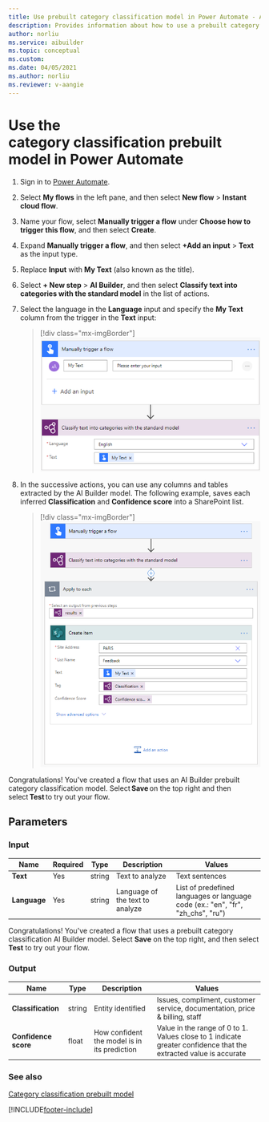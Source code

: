 ```yaml
---
title: Use prebuilt category classification model in Power Automate - AI Builder | Microsoft Docs
description: Provides information about how to use a prebuilt category classification AI Builder model in Power Automate.
author: norliu
ms.service: aibuilder
ms.topic: conceptual
ms.custom: 
ms.date: 04/05/2021
ms.author: norliu
ms.reviewer: v-aangie
---
```


# Use the category classification prebuilt model in Power Automate

1. Sign in to [Power Automate](https://flow.microsoft.com/).

1. Select **My flows** in the left pane, and then select **New flow** > **Instant cloud flow**.

1. Name your flow, select **Manually trigger a flow** under **Choose how to trigger this flow**, and then select **Create**.

1. Expand **Manually trigger a flow**, and then select **+Add an input** > **Text** as the input type.

1. Replace  **Input** with **My Text** (also known as the title).

1. Select **+ New step** > **AI Builder**, and then select **Classify text into categories with the standard model** in the list of actions.

1. Select the language in the **Language** input and specify the **My Text** column from the trigger in the **Text** input:

    > [!div class="mx-imgBorder"]
    > ![Select model content](media/flow-ccp-overview.png "Select model content")

1. In the successive actions, you can use any columns and tables extracted by the AI Builder model. The following example, saves each inferred **Classification** and **Confidence score** into a SharePoint list.


    > [!div class="mx-imgBorder"]
    > ![Category classification prebuilt flow example](media/flow-ccp-example.png "Category classification prebuilt flow example")


Congratulations! You've created a flow that uses an AI Builder prebuilt category classification model. Select **Save** on the top right and then select **Test** to try out your flow.



## Parameters
### Input
|Name |Required |Type |Description |Values |
|---------|---------|---------|---------|---------|
|**Text** |Yes |string |Text to analyze|Text sentences |
|**Language** |Yes |string |Language of the text to analyze|List of predefined languages or language code (ex.: "en", "fr", "zh_chs", "ru") |

Congratulations! You've created a flow that uses a prebuilt category classification AI Builder model. Select **Save** on the top right, and then select **Test** to try out your flow.


### Output
|Name |Type |Description |Values |
|---------|---------|---------|---------|
|**Classification** |string |Entity identified|Issues, compliment, customer service, documentation, price & billing, staff |
|**Confidence score** |float |How confident the model is in its prediction|Value in the range of 0 to 1. Values close to 1 indicate greater confidence that the extracted value is accurate |


### See also

[Category classification prebuilt model](prebuilt-category-classification.md)



[!INCLUDE[footer-include](includes/footer-banner.md)]